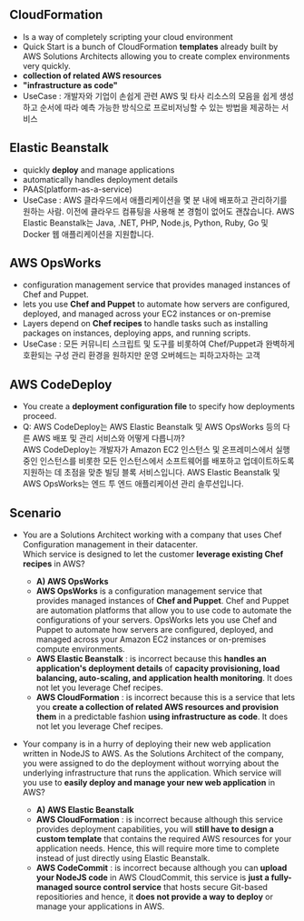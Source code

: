 ## CloudFormation
- Is a way of completely scripting your cloud environment
- Quick Start is a bunch of CloudFormation **templates** already built by AWS Solutions Architects allowing you to create complex environments very quickly.
- **collection of related AWS resources**
- **"infrastructure as code"**
- UseCase : 개발자와 기업이 손쉽게 관련 AWS 및 타사 리소스의 모음을 쉽게 생성하고 순서에 따라 예측 가능한 방식으로 프로비저닝할 수 있는 방법을 제공하는 서비스


## Elastic Beanstalk
- quickly **deploy** and manage applications 
- automatically handles deployment details 
- PAAS(platform-as-a-service)
- UseCase : AWS 클라우드에서 애플리케이션을 몇 분 내에 배포하고 관리하기를 원하는 사람. 이전에 클라우드 컴퓨팅을 사용해 본 경험이 없어도 괜찮습니다. AWS Elastic Beanstalk는 Java, .NET, PHP, Node.js, Python, Ruby, Go 및 Docker 웹 애플리케이션을 지원합니다.

## AWS OpsWorks
- configuration management service that provides managed instances of Chef and Puppet.
- lets you use **Chef and Puppet** to automate how servers are configured, deployed, and managed across your EC2 instances or on-premise
- Layers depend on **Chef recipes** to handle tasks such as installing packages on instances, deploying apps, and running scripts. 
- UseCase : 모든 커뮤니티 스크립트 및 도구를 비롯하여 Chef/Puppet과 완벽하게 호환되는 구성 관리 환경을 원하지만 운영 오버헤드는 피하고자하는 고객

## AWS CodeDeploy
- You create a **deployment configuration file** to specify how deployments proceed.
- Q: AWS CodeDeploy는 AWS Elastic Beanstalk 및 AWS OpsWorks 등의 다른 AWS 배포 및 관리 서비스와 어떻게 다릅니까?    
AWS CodeDeploy는 개발자가 Amazon EC2 인스턴스 및 온프레미스에서 실행 중인 인스턴스를 비롯한 모든 인스턴스에서 소프트웨어를 배포하고 업데이트하도록 지원하는 데 초점을 맞춘 빌딩 블록 서비스입니다. AWS Elastic Beanstalk 및 AWS OpsWorks는 엔드 투 엔드 애플리케이션 관리 솔루션입니다.

## Scenario
- You are a Solutions Architect working with a company that uses Chef Configuration management in their datacenter.      
Which service is designed to let the customer **leverage existing Chef recipes** in AWS?
  - **A) AWS OpsWorks**
  - **AWS OpsWorks** is a configuration management service that provides managed instances of **Chef and Puppet**. Chef and Puppet are automation platforms that allow you to use code to automate the configurations of your servers. OpsWorks lets you use Chef and Puppet to automate how servers are configured, deployed, and managed across your Amazon EC2 instances or on-premises compute environments.
  - **AWS Elastic Beanstalk** : is incorrect because this **handles an application's deployment details** of **capacity provisioning, load balancing, auto-scaling, and application health monitoring**. It does not let you leverage Chef recipes.
  - **AWS CloudFormation** : is incorrect because this is a service that lets you **create a collection of related AWS resources and provision them** in a predictable fashion **using infrastructure as code**. It does not let you leverage Chef recipes.
  
- Your company is in a hurry of deploying their new web application written in NodeJS to AWS. As the Solutions Architect of the company, you were assigned to do the deployment without worrying about the underlying infrastructure that runs the application. Which service will you use to **easily deploy and manage your new web application** in AWS? 
  - **A) AWS Elastic Beanstalk**
  - **AWS CloudFormation** : is incorrect because although this service provides deployment capabilities, you will **still have to design a custom template** that contains the required AWS resources for your application needs. Hence, this will require more time to complete instead of just directly using Elastic Beanstalk.
  - **AWS CodeCommit** : is incorrect because although you can **upload your NodeJS code** in AWS CloudCommit, this service is **just a fully-managed source control service** that hosts secure Git-based repositiories and hence, it **does not provide a way to deploy** or manage your applications in AWS.
